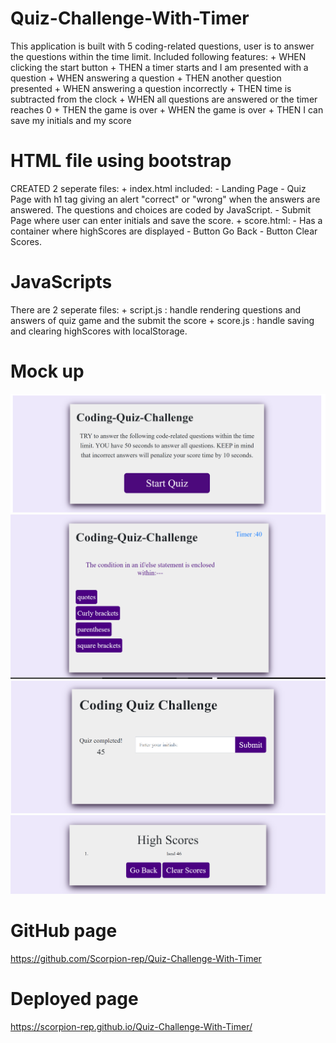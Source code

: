 # Quiz-Challenge-With-Timer

This application is built with 5 coding-related questions, user is to answer the questions within the time limit. Included following features:
    + WHEN clicking the start button
    + THEN a timer starts and I am presented with a question
    + WHEN answering a question
    + THEN another question presented
    + WHEN answering a question incorrectly
    + THEN time is subtracted from the clock
    + WHEN all questions are answered or the timer reaches 0
    + THEN the game is over
    + WHEN the game is over
    + THEN I can save my initials and my score

# HTML file using bootstrap
CREATED 2 seperate files:
    + index.html included: 
        - Landing Page 
        - Quiz Page with h1 tag giving an alert "correct" or "wrong" when the answers are answered. The questions and choices are coded by JavaScript. 
        - Submit Page where user can enter initials and save the score.
    + score.html:
        - Has a container where highScores are displayed
        - Button Go Back
        - Button Clear Scores.

# JavaScripts
There are 2 seperate files:
    + script.js : handle rendering questions and answers of quiz game and the submit the score
    + score.js : handle saving and clearing highScores with localStorage.

# Mock up

![alt-text](./assets/Quiz-game-start.png)
![alt-text](./assets/Quiz-game-questions.png)
![alt-text](./assets/Quiz-game-submit.png)
![alt-text](./assets/Quiz-game-score.png)

# GitHub page
https://github.com/Scorpion-rep/Quiz-Challenge-With-Timer

# Deployed page
https://scorpion-rep.github.io/Quiz-Challenge-With-Timer/

